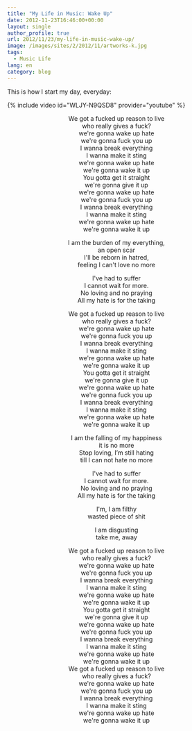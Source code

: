 ```yaml
---
title: "My Life in Music: Wake Up"
date: 2012-11-23T16:46:00+00:00
layout: single
author_profile: true
url: 2012/11/23/my-life-in-music-wake-up/
image: /images/sites/2/2012/11/artworks-k.jpg
tags:
  - Music Life
lang: en
category: blog
---
```

This is how I start my day, everyday:

{% include video id="WLJY-N9QSD8" provider="youtube" %}

<p align="center">
  We got a fucked up reason to live<br /> who really gives a fuck?<br /> we're gonna wake up hate<br /> we're gonna fuck you up<br /> I wanna break everything<br /> I wanna make it sting<br /> we're gonna wake up hate<br /> we're gonna wake it up<br /> You gotta get it straight<br /> we're gonna give it up<br /> we're gonna wake up hate<br /> we're gonna fuck you up<br /> I wanna break everything<br /> I wanna make it sting<br /> we're gonna wake up hate<br /> we're gonna wake it up
</p>

<p align="center">
  I am the burden of my everything,<br /> an open scar<br /> I'll be reborn in hatred,<br /> feeling I can't love no more
</p>

<p align="center">
  I've had to suffer<br /> I cannot wait for more.<br /> No loving and no praying<br /> All my hate is for the taking
</p>

<p align="center">
  We got a fucked up reason to live<br /> who really gives a fuck?<br /> we're gonna wake up hate<br /> we're gonna fuck you up<br /> I wanna break everything<br /> I wanna make it sting<br /> we're gonna wake up hate<br /> we're gonna wake it up<br /> You gotta get it straight<br /> we're gonna give it up<br /> we're gonna wake up hate<br /> we're gonna fuck you up<br /> I wanna break everything<br /> I wanna make it sting<br /> we're gonna wake up hate<br /> we're gonna wake it up
</p>

<p align="center">
  I am the falling of my happiness<br /> it is no more<br /> Stop loving, I’m still hating<br /> till I can not hate no more
</p>

<p align="center">
  I've had to suffer<br /> I cannot wait for more.<br /> No loving and no praying<br /> All my hate is for the taking
</p>

<p align="center">
  I'm, I am filthy<br /> wasted piece of shit
</p>

<p align="center">
  I am disgusting<br /> take me, away
</p>

<p align="center">
  We got a fucked up reason to live<br /> who really gives a fuck?<br /> we're gonna wake up hate<br /> we're gonna fuck you up<br /> I wanna break everything<br /> I wanna make it sting<br /> we're gonna wake up hate<br /> we're gonna wake it up<br /> You gotta get it straight<br /> we're gonna give it up<br /> we're gonna wake up hate<br /> we're gonna fuck you up<br /> I wanna break everything<br /> I wanna make it sting<br /> we're gonna wake up hate<br /> we're gonna wake it up<br /> We got a fucked up reason to live<br /> who really gives a fuck?<br /> we're gonna wake up hate<br /> we're gonna fuck you up<br /> I wanna break everything<br /> I wanna make it sting<br /> we're gonna wake up hate<br /> we're gonna wake it up
</p>